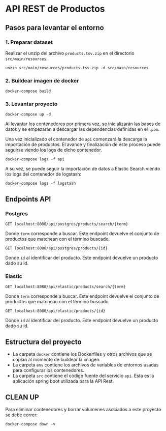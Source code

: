 # API REST de Productos

## Pasos para levantar el entorno

### 1. Preparar dataset

Realizar el unzip del archivo `products.tsv.zip` en el directorio `src/main/resources`.

```
unzip src/main/resources/products.tsv.zip -d src/main/resources
```

### 2. Buildear imagen de docker

```
docker-compose build
```

### 3. Levantar proyecto

```
docker-compose up -d
```

Al levantar los contenedores por primera vez, se inicializarán las bases de datos y se empezarán a descargar las dependencias definidas en el `.pom`.

Una vez inicializado el contenedor de `api` comenzará la descarga la importación de productos. El avance y finalización de este proceso puede seguirse viendo los logs de dicho contenedor.


```
docker-compose logs -f api
```

A su vez, se puede seguir la importación de datos a Elastic Search viendo los logs del contenedor de logstash:

```
docker-compose logs -f logstash
```

## Endpoints API

### Postgres

```
GET localhost:8080/api/postgres/products/search/{term}
```

Donde `term` corresponde a buscar. Este endpoint devuelve el conjunto de productos que matchean con el término buscado.

```
GET localhost:8080/api/postgres/products/{id}
```

Donde `id` al identificar del producto. Este endpoint devuelve un producto dado su id.

### Elastic

```
GET localhost:8080/api/elastic/products/search/{term}
```

Donde `term` corresponde a buscar. Este endpoint devuelve el conjunto de productos que matchean con el término buscado.

```
GET localhost:8080/api/elastic/products/{id}
```

Donde `id` al identificar del producto. Este endpoint devuelve un producto dado su id.

## Estructura del proyecto

- La carpeta `docker` contiene los Dockerfiles y otros archivos que se copian al momento de buildear la imagen.
- La carpeta `env` contiene los archivos de variables de entornos usadas para configurar los contenedores.
- La carpeta `src` contiene el código fuente del servicio `api`. Esta es la aplicación spring boot utilizada para la API Rest.

## CLEAN UP

Para eliminar contenedores y borrar volumenes asociados a este proyecto se debe correr:

```
docker-compose down -v
```
